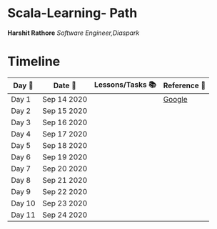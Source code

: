 # Scala-Learning- Path
**Harshit Rathore**
*Software Engineer,Diaspark*

# Timeline
| Day :pushpin: | Date :date:  | Lessons/Tasks :books:                     |   Reference :link:                                    |
| ------------- |:------------:| ------------------------------------------|-------------------------------------------------------|
| Day 1         | Sep 14 2020  |                                           |[Google](http://google.com)                            |
| Day 2         | Sep 15 2020  |                                           |                                                       |
| Day 3         | Sep 16 2020  |                                           |                                                       |
| Day 4         | Sep 17 2020  |                                           |                                                       |
| Day 5         | Sep 18 2020  |                                           |                                                       |
| Day 6         | Sep 19 2020  |                                           |                                                       |
| Day 7         | Sep 20 2020  |                                           |                                                       |
| Day 8         | Sep 21 2020  |                                           |                                                       |
| Day 9         | Sep 22 2020  |                                           |                                                       |
| Day 10        | Sep 23 2020  |                                           |                                                       |
| Day 11        | Sep 24 2020  |                                           |                                                       |

